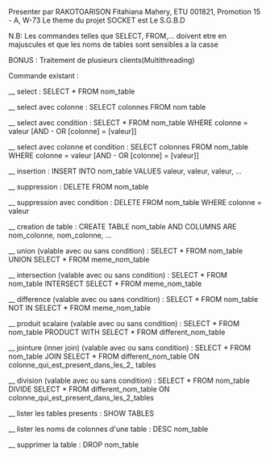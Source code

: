 Presenter par RAKOTOARISON Fitahiana Mahery, ETU 001821, Promotion 15 - A, W-73
Le theme du projet SOCKET est Le S.G.B.D

N.B: Les commandes telles que SELECT, FROM,... doivent etre en majuscules et que les noms de tables sont sensibles a la casse

BONUS : Traitement de plusieurs clients(Multithreading)

Commande existant :

__ select : SELECT * FROM nom_table

__ select avec colonne : SELECT colonnes FROM nom table

__ select avec condition : SELECT * FROM nom_table WHERE colonne = valeur [AND - OR [colonne] = [valeur]]

__ select avec colonne et condition : SELECT colonnes FROM nom_table WHERE colonne = valeur [AND - OR [colonne] = [valeur]]

__ insertion : INSERT INTO nom_table VALUES valeur, valeur, valeur, ...

__ suppression : DELETE FROM nom_table

__ suppression avec condition : DELETE FROM nom_table  WHERE colonne = valeur

__ creation de table : CREATE TABLE nom_table AND COLUMNS ARE nom_colonne, nom_colonne, ...

__ union (valable avec ou sans condition) : SELECT * FROM nom_table UNION SELECT * FROM meme_nom_table

__ intersection (valable avec ou sans condition) : SELECT * FROM nom_table INTERSECT SELECT * FROM meme_nom_table

__ difference (valable avec ou sans condition) : SELECT * FROM nom_table NOT IN SELECT * FROM meme_nom_table

__ produit scalaire (valable avec ou sans condition) : SELECT * FROM nom_table PRODUCT WITH SELECT * FROM different_nom_table

__ jointure (inner join) (valable avec ou sans condition) :  SELECT * FROM nom_table JOIN SELECT * FROM different_nom_table ON colonne_qui_est_present_dans_les_2_ tables

__ division (valable avec ou sans condition) :  SELECT * FROM nom_table DIVIDE SELECT * FROM different_nom_table ON colonne_qui_est_present_dans_les_2_tables

__ lister les tables presents : SHOW TABLES

__ lister les noms de colonnes d'une table : DESC nom_table

__ supprimer la table : DROP nom_table